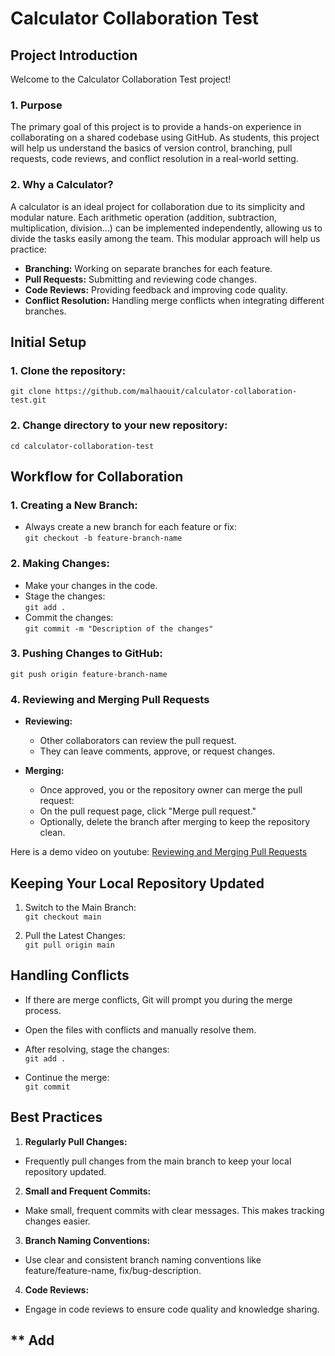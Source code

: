 # Calculator Collaboration Test

## Project Introduction

Welcome to the Calculator Collaboration Test project!

### 1. Purpose
The primary goal of this project is to provide a hands-on experience in collaborating on a shared codebase using GitHub. As students, this project will help us understand the basics of version control, branching, pull requests, code reviews, and conflict resolution in a real-world setting.

### 2. Why a Calculator?
A calculator is an ideal project for collaboration due to its simplicity and modular nature. Each arithmetic operation (addition, subtraction, multiplication, division...) can be implemented independently, allowing us to divide the tasks easily among the team. This modular approach will help us practice:

- **Branching:** Working on separate branches for each feature.
- **Pull Requests:** Submitting and reviewing code changes.
- **Code Reviews:** Providing feedback and improving code quality.
- **Conflict Resolution:** Handling merge conflicts when integrating different branches.

## Initial Setup

### 1. Clone the repository:  
`git clone https://github.com/malhaouit/calculator-collaboration-test.git`  

### 2. Change directory to your new repository: 
`cd calculator-collaboration-test`  


## Workflow for Collaboration

### 1. Creating a New Branch:

- Always create a new branch for each feature or fix:  
`git checkout -b feature-branch-name`  

### 2. Making Changes:  
- Make your changes in the code.  
- Stage the changes:  
`git add .`  
- Commit the changes:  
`git commit -m "Description of the changes"`  

### 3. Pushing Changes to GitHub:
`git push origin feature-branch-name`  

### 4. Reviewing and Merging Pull Requests
- **Reviewing:**  
	+ Other collaborators can review the pull request.
	+ They can leave comments, approve, or request changes.

- **Merging:**
	+ Once approved, you or the repository owner can merge the pull request:
	+ On the pull request page, click "Merge pull request."
	+ Optionally, delete the branch after merging to keep the repository clean.  

Here is a demo video on youtube:  [Reviewing and Merging Pull Requests](https://www.youtube.com/watch?v=k5D37W6h56o)  


## Keeping Your Local Repository Updated  

1. Switch to the Main Branch:     
`git checkout main`  

2. Pull the Latest Changes:  
`git pull origin main`  


## Handling Conflicts

- If there are merge conflicts, Git will prompt you during the merge process.  
- Open the files with conflicts and manually resolve them.  
- After resolving, stage the changes:  
`git add .`  

- Continue the merge:  
`git commit`  


## Best Practices

1. **Regularly Pull Changes:**  

- Frequently pull changes from the main branch to keep your local repository updated.  

2. **Small and Frequent Commits:**  

- Make small, frequent commits with clear messages. This makes tracking changes easier.  

3. **Branch Naming Conventions:**  

- Use clear and consistent branch naming conventions like feature/feature-name, fix/bug-description.  

4. **Code Reviews:**  

- Engage in code reviews to ensure code quality and knowledge sharing.  

## ** Add
